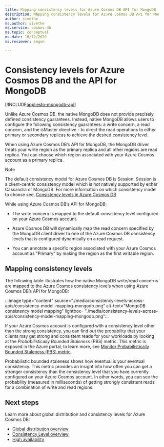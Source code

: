 ```yaml
---
title: Mapping consistency levels for Azure Cosmos DB API for MongoDB
description: Mapping consistency levels for Azure Cosmos DB API for MongoDB.
author: sivethe
ms.author: sivethe
ms.service: cosmos-db
ms.topic: conceptual
ms.date: 10/12/2020
ms.reviewer: sngun

---
```


# Consistency levels for Azure Cosmos DB and the API for MongoDB
[!INCLUDE[appliesto-mongodb-api](includes/appliesto-mongodb-api.md)]

Unlike Azure Cosmos DB, the native MongoDB does not provide precisely defined consistency guarantees. Instead, native MongoDB allows users to configure the following consistency guarantees: a write concern, a read concern, and the isMaster directive - to direct the read operations to either primary or secondary replicas to achieve the desired consistency level.

When using Azure Cosmos DB’s API for MongoDB, the MongoDB driver treats your write region as the primary replica and all other regions are read replica. You can choose which region associated with your Azure Cosmos account as a primary replica.

> [!NOTE]
> The default consistency model for Azure Cosmos DB is Session. Session is a client-centric consistency model which is not natively supported by either Cassandra or MongoDB. For more information on which consistency model to choose see, [Consistency levels in Azure Cosmos DB](consistency-levels.md)

While using Azure Cosmos DB’s API for MongoDB:

* The write concern is mapped to the default consistency level configured on your Azure Cosmos account.

* Azure Cosmos DB will dynamically map the read concern specified by the MongoDB client driver to one of the Azure Cosmos DB consistency levels that is configured dynamically on a read request.  

* You can annotate a specific region associated with your Azure Cosmos account as "Primary" by making the region as the first writable region. 

## Mapping consistency levels

The following table illustrates how the native MongoDB write/read concerns are mapped to the Azure Cosmos consistency levels when using Azure Cosmos DB’s API for MongoDB:

:::image type="content" source="./media/consistency-levels-across-apis/consistency-model-mapping-mongodb.png" alt-text="MongoDB consistency model mapping" lightbox= "./media/consistency-levels-across-apis/consistency-model-mapping-mongodb.png":::

If your Azure Cosmos account is configured with a consistency level other than the strong consistency, you can find out the probability that your clients may get strong and consistent reads for your workloads by looking at the *Probabilistically Bounded Staleness* (PBS) metric. This metric is exposed in the Azure portal, to learn more, see [Monitor Probabilistically Bounded Staleness (PBS) metric](how-to-manage-consistency.md#monitor-probabilistically-bounded-staleness-pbs-metric).

Probabilistic bounded staleness shows how eventual is your eventual consistency. This metric provides an insight into how often you can get a stronger consistency than the consistency level that you have currently configured on your Azure Cosmos account. In other words, you can see the probability (measured in milliseconds) of getting strongly consistent reads for a combination of write and read regions.

## Next steps

Learn more about global distribution and consistency levels for Azure Cosmos DB:

* [Global distribution overview](distribute-data-globally.md)
* [Consistency Level overview](consistency-levels.md)
* [High availability](high-availability.md)

